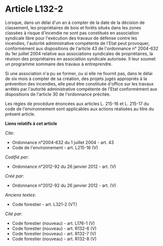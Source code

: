 # Article L132-2

Lorsque, dans un délai d'un an à compter de la date de la décision de classement, les propriétaires de bois et forêts situés
dans les zones classées à risque d'incendie ne sont pas constitués en association syndicale libre pour l'exécution des
travaux de défense contre les incendies, l'autorité administrative compétente de l'Etat peut provoquer, conformément aux
dispositions de l'article 43 de l'ordonnance n° 2004-632 du 1er juillet 2004 relative aux associations syndicales de
propriétaires, la réunion des propriétaires en association syndicale autorisée. Il leur soumet un programme sommaire des
travaux à entreprendre.

Si une association n'a pu se former, ou si elle ne fournit pas, dans le délai de six mois à compter de sa création, des
projets jugés appropriés à la prévention des incendies, elle peut être constituée d'office sur les travaux arrêtés par
l'autorité administrative compétente de l'Etat conformément aux dispositions de l'article 30 de l'ordonnance précitée.

Les règles de procédure énoncées aux articles L. 215-16 et L. 215-17 du code de l'environnement sont applicables aux actions
réalisées au titre du présent article.

**Liens relatifs à cet article**

_Cite_:

  - Ordonnance n°2004-632 du 1 juillet 2004 - art. 43
  - Code de l'environnement - art. L215-16 (V)

_Codifié par_:

  - Ordonnance n°2012-92 du 26 janvier 2012 - art. (V)

_Créé par_:

  - Ordonnance n°2012-92 du 26 janvier 2012 - art. (V)

_Anciens textes_:

  - Code forestier - art. L321-2 (VT)

_Cité par_:

  - Code forestier (nouveau) - art. L176-1 (V)
  - Code forestier (nouveau) - art. R132-6 (V)
  - Code forestier (nouveau) - art. R132-7 (V)
  - Code forestier (nouveau) - art. R132-8 (V)
